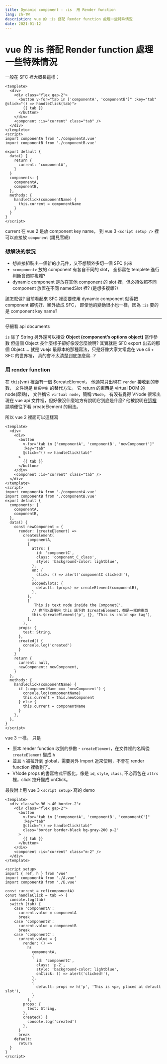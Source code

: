 ```yaml
---
title: Dynamic component - :is  用 Render function
lang: zh-TW
description: vue 的 :is 搭配 Render function 處理一些特殊情況
date: 2021-01-12
---
```


# vue 的 :is 搭配 Render function 處理一些特殊情況

一般在 SFC 裡大概長這樣：

```
<templete>
  <div>
    <div class="flex gap-2">
      <button v-for="tab in ['componentA', 'componentB']" :key="tab" @click="() => handleClick(tab)">
        {{ tab }}
      </button>
    </div>
    <component :is="current" class="tab" />
  </div>
</templete>
<script>
import componentA from './componentA.vue'
import componentB from './componentB.vue'

export default {
  data() {
    return {
      current: 'componentA',
    }
  }
  components: {
    componentA,
    componentB,
  },
  methods: {
    handleClick(componentName) {
      this.current = componentName
    }
  }
}
</script>
```

current 在 vue 2 是放 component key name，
到 vue 3 `<script setup />` 裡可以直接放 `component` (請見官網)

### 想解決的狀況

- 想直接組裝出一個新的小元件，又不想額外多切一個 SFC 出來
- `<component>` 放的 component 有各自不同的 slot，
  全都寫在 templete 進行判斷會錯綜複雜?
- dynamic component 是放在其他 component 的 slot 裡，但必須依照不同 component 放置在不同 namedSlot 裡? (是想多複雜?)

該怎麼做?
目前看起來 SFC 裡面要使用 dynamic component 就得把 component 都切好、額外放成 SFC，
即使他的變動很小也一樣，因為 `:is` 要的是 component key name?

---

仔細看 api documents

`is` 除了 String 另外還可以接受 **Object (component’s options object)** 當作參數
但這個 Object 長什麼樣子卻好像沒怎麼說明?
其實就是 SFC export 出去的那個 Object....
就是 vuejs 最原本的那種寫法，只是好像大家太常處在 vue cli + SFC 的世界裡，
真的會不太清楚到底怎麼寫...?

### 用 render function

在 `this`(vm) 裡面有一個 $createElement，
他通常只出現在 `render` 接收到的參數，
文件說是 `模板字串` 的替代方法。
它 return 的東西是 virtual DOM 的 node(節點)，
文件稱它 `virtual node`，簡稱 `VNode`，
有沒有覺得 VNode 很常出現在 vue api 文件裡，但好像沒什麼地方有說明它到底是什麼?
他被說明在[這裡](https://vuejs.org/v2/guide/render-function.html#The-Virtual-DOM)
請順便往下看 createElement 的用法。

所以 vue 2 裡面可以這樣寫

```
<template>
  <div>
    <div>
      <button
        v-for="tab in ['componentA', 'componentB', 'newComponent']"
        :key="tab"
        @click="() => handleClick(tab)"
      >
        {{ tab }}
      </button>
    </div>
    <component :is="current" class="tab" />
  </div>
</template>
<script>
import componentA from './componentA.vue'
import componentB from './componentB.vue'
export default {
  components: {
    componentA,
    componentB,
  },
  data() {
    const newComponent = {
      render: (createElement) =>
        createElement(
          componentA,
          {
            attrs: {
              id: 'componentC',
              class: 'component_C_class',
              style: 'background-color: lightblue',
            },
            on: {
              click: () => alert('componentC clicked!'),
            },
            scopedSlots: {
              default: (props) => createElement(componentB),
            },
          },
          [
            'This is text node inside the ComponetC',
            // 也可以直接用 this 底下的 $createElement，都是一樣的東西
            this.$createElement('p', {}, 'This is child <p> tag'),
          ],
        ),
      props: {
        test: String,
      },
      created() {
        console.log('created')
      }
    }
    return {
      current: null,
      newComponent: newComponent,
    }
  },
  methods: {
    handleClick(componentName) {
      if (componentName === 'newComponent') {
        console.log(componentName)
        this.current = this.newComponent
      } else {
        this.current = componentName
      }
    },
  },
}
</script>

```

vue 3 一樣。
只是

- 原本 render function 收到的參數 - `createElement`，在文件裡的名稱從 `createElement` 變成 `h`
- 並且 `h` 被拉升到 global，需要另外 Import 近來使用，不會在 render function 裡收到了。
- VNode props 的書寫格式平版化，像是 `id`, `style`, `class`, 不必再包在 `attrs` 裡，click 拉升變成 onClick。

最後附上用 vue 3 `<script setup>` 寫的 demo

<DynamicComponentDemo />

```
<template>
  <div class="w-96 h-40 border-2">
    <div class="flex gap-2">
      <button
        v-for="tab in ['componentA', 'componentB', 'componentC']"
        :key="tab"
        @click="() => handleClick(tab)"
        class="border border-black bg-gray-200 p-2"
      >
        {{ tab }}
      </button>
    </div>
    <component :is="current" class="m-2" />
  </div>
</template>

<script setup>
import { ref, h } from 'vue'
import componentA from './A.vue'
import componentB from './B.vue'

const current = ref(componentA)
const handleClick = tab => {
  console.log(tab)
  switch (tab) {
    case 'componentA':
      current.value = componentA
      break
    case 'componentB':
      current.value = componentB
      break
    case 'componentC':
      current.value = {
        render: () =>
          h(
            componentA,
            {
              id: 'componentC',
              class: 'p-2',
              style: 'background-color: lightblue',
              onClick: () => alert('clicked!'),
            },
            {
              default: props => h('p', 'This is <p>, placed at default slot'),
            }
          ),
        props: {
          test: String,
        },
        created() {
          console.log('created')
        },
      }
      break
    default:
      return
  }
}
</script>
```

